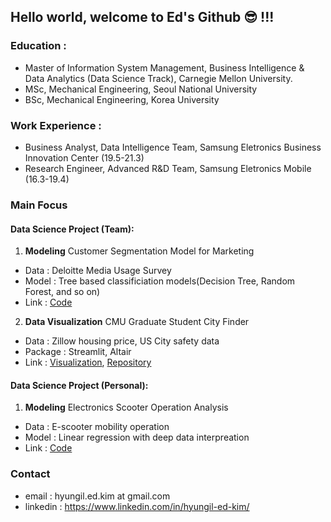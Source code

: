 

## Hello world, welcome to Ed's Github &#128526; !!! 

### Education :
* Master of Information System Management, Business Intelligence & Data Analytics (Data Science Track), Carnegie Mellon University.
* MSc, Mechanical Engineering, Seoul National University
* BSc, Mechanical Engineering, Korea University
### Work Experience : 
* Business Analyst, Data Intelligence Team, Samsung Eletronics Business Innovation Center (19.5-21.3)
* Research Engineer, Advanced R&D Team, Samsung Eletronics Mobile (16.3-19.4)

### Main Focus
#### Data Science Project (Team): 
1. **Modeling** Customer Segmentation Model for Marketing 
- Data : Deloitte Media Usage Survey
- Model : Tree based classificiation models(Decision Tree, Random Forest, and so on)
- Link : [Code](https://github.com/hyungilk/hyungilk/blob/main/DSPM_final_code_summary.ipynb)
2. **Data Visualization** CMU Graduate Student City Finder
- Data : Zillow housing price, US City safety data
- Package : Streamlit, Altair
- Link : [Visualization](https://share.streamlit.io/cmu-ids-2022/final-project-champion/main/app.py), 
         [Repository](https://github.com/CMU-IDS-2022/final-project-champion)

#### Data Science Project (Personal):
1. **Modeling** Electronics Scooter Operation Analysis
- Data : E-scooter mobility operation
- Model : Linear regression with deep data interpreation
- Link : [Code](https://github.com/hyungilk/hyungilk/blob/main/Eletronic%20Scooter%20Analysis.ipynb)

### Contact
* email : hyungil.ed.kim at gmail.com
* linkedin : https://www.linkedin.com/in/hyungil-ed-kim/


<!---
hyungilk/hyungilk is a ✨ special ✨ repository because its `README.md` (this file) appears on your GitHub profile.
You can click the Preview link to take a look at your changes.
--->
